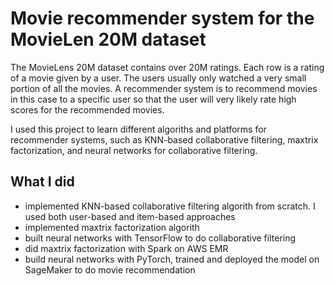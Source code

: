 # Movie recommender system for the MovieLen 20M dataset

The MovieLens 20M dataset contains over 20M ratings. Each row is a rating of a movie given by a user. The users usually only watched a very small portion of all the movies. A recommender system is to recommend movies in this case to a specific user so that the user will very likely rate high scores for the recommended movies.   

I used this project to learn different algoriths and platforms for recommender systems, such as KNN-based collaborative filtering, maxtrix factorization, and neural networks for collaborative filtering.

## What I did
- implemented KNN-based collaborative filtering algorith from scratch. I used both user-based and item-based approaches
- implemented maxtrix factorization algorith
- built neural networks with TensorFlow to do collaborative filtering
- did maxtrix factorization with Spark on AWS EMR
- build neural networks with PyTorch, trained and deployed the model on SageMaker to do movie recommendation